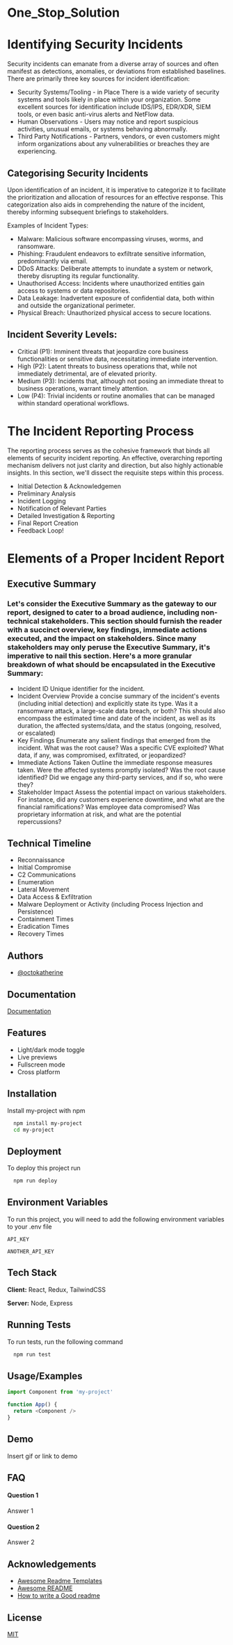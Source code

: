 # One_Stop_Solution
# Identifying Security Incidents
Security incidents can emanate from a diverse array of sources and often manifest as detections, anomalies, or deviations from established baselines. There are primarily three key sources for incident identification:

- Security Systems/Tooling - in Place	There is a wide variety of security systems and tools likely in place within your organization. Some excellent sources for identification include IDS/IPS, EDR/XDR, SIEM tools, or even basic anti-virus alerts and NetFlow data.
- Human Observations -	Users may notice and report suspicious activities, unusual emails, or systems behaving abnormally.
- Third Party Notifications -	Partners, vendors, or even customers might inform organizations about any vulnerabilities or breaches they are experiencing.

## Categorising Security Incidents
Upon identification of an incident, it is imperative to categorize it to facilitate the prioritization and allocation of resources for an effective response. This categorization also aids in comprehending the nature of the incident, thereby informing subsequent briefings to stakeholders.

Examples of Incident Types:
- Malware: Malicious software encompassing viruses, worms, and ransomware.
- Phishing: Fraudulent endeavors to exfiltrate sensitive information, predominantly via email.
- DDoS Attacks: Deliberate attempts to inundate a system or network, thereby disrupting its regular functionality.
- Unauthorised Access: Incidents where unauthorized entities gain access to systems or data repositories.
- Data Leakage: Inadvertent exposure of confidential data, both within and outside the organizational perimeter.
- Physical Breach: Unauthorized physical access to secure locations.

## Incident Severity Levels:
- Critical (P1): Imminent threats that jeopardize core business functionalities or sensitive data, necessitating immediate intervention.
- High (P2): Latent threats to business operations that, while not immediately detrimental, are of elevated priority.
- Medium (P3): Incidents that, although not posing an immediate threat to business operations, warrant timely attention.
- Low (P4): Trivial incidents or routine anomalies that can be managed within standard operational workflows.

# The Incident Reporting Process
The reporting process serves as the cohesive framework that binds all elements of security incident reporting. An effective, overarching reporting mechanism delivers not just clarity and direction, but also highly actionable insights. In this section, we'll dissect the requisite steps within this process.

- Initial Detection & Acknowledgemen
- Preliminary Analysis
- Incident Logging
- Notification of Relevant Parties
- Detailed Investigation & Reporting
- Final Report Creation
- Feedback Loop!

# Elements of a Proper Incident Report
## Executive Summary
### Let's consider the Executive Summary as the gateway to our report, designed to cater to a broad audience, including non-technical stakeholders. This section should furnish the reader with a succinct overview, key findings, immediate actions executed, and the impact on stakeholders. Since many stakeholders may only peruse the Executive Summary, it's imperative to nail this section. Here's a more granular breakdown of what should be encapsulated in the Executive Summary:

- Incident ID	Unique identifier for the incident.
- Incident Overview	Provide a concise summary of the incident's events (including initial detection) and explicitly state its type. Was it a ransomware attack, a large-scale data breach, or both? This should also encompass the estimated time and date of the incident, as well as its duration, the affected systems/data, and the status (ongoing, resolved, or escalated)
- Key Findings	Enumerate any salient findings that emerged from the incident. What was the root cause? Was a specific CVE exploited? What data, if any, was compromised, exfiltrated, or jeopardized?
- Immediate Actions Taken	Outline the immediate response measures taken. Were the affected systems promptly isolated? Was the root cause identified? Did we engage any third-party services, and if so, who were they?
- Stakeholder Impact	Assess the potential impact on various stakeholders. For instance, did any customers experience downtime, and what are the financial ramifications? Was employee data compromised? Was proprietary information at risk, and what are the potential repercussions?

## Technical Timeline
- Reconnaissance
- Initial Compromise
- C2 Communications
- Enumeration
- Lateral Movement
- Data Access & Exfiltration
- Malware Deployment or Activity (including Process Injection and Persistence)
- Containment Times
- Eradication Times
- Recovery Times
## Authors

- [@octokatherine](https://www.github.com/octokatherine)


## Documentation

[Documentation](https://linktodocumentation)


## Features

- Light/dark mode toggle
- Live previews
- Fullscreen mode
- Cross platform


## Installation

Install my-project with npm

```bash
  npm install my-project
  cd my-project
```
    
## Deployment

To deploy this project run

```bash
  npm run deploy
```


## Environment Variables

To run this project, you will need to add the following environment variables to your .env file

`API_KEY`

`ANOTHER_API_KEY`


## Tech Stack

**Client:** React, Redux, TailwindCSS

**Server:** Node, Express


## Running Tests

To run tests, run the following command

```bash
  npm run test
```


## Usage/Examples

```javascript
import Component from 'my-project'

function App() {
  return <Component />
}
```


## Demo

Insert gif or link to demo


## FAQ

#### Question 1

Answer 1

#### Question 2

Answer 2


## Acknowledgements

 - [Awesome Readme Templates](https://awesomeopensource.com/project/elangosundar/awesome-README-templates)
 - [Awesome README](https://github.com/matiassingers/awesome-readme)
 - [How to write a Good readme](https://bulldogjob.com/news/449-how-to-write-a-good-readme-for-your-github-project)


## License

[MIT](https://choosealicense.com/licenses/mit/)

